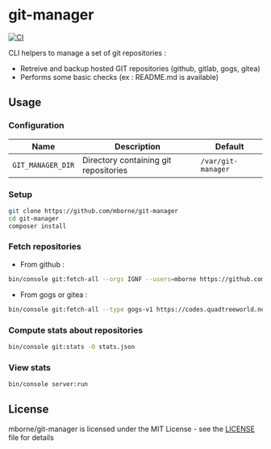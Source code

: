 # git-manager

[![CI](https://github.com/mborne/git-manager/actions/workflows/ci.yml/badge.svg)](https://github.com/mborne/git-manager/actions/workflows/ci.yml)

CLI helpers to manage a set of git repositories :

* Retreive and backup hosted GIT repositories (github, gitlab, gogs, gitea)
* Performs some basic checks (ex : README.md is available)

## Usage

### Configuration

| Name              | Description                           | Default            |
| ----------------- | ------------------------------------- | ------------------ |
| `GIT_MANAGER_DIR` | Directory containing git repositories | `/var/git-manager` |

### Setup

```bash
git clone https://github.com/mborne/git-manager
cd git-manager
composer install
```

### Fetch repositories

* From github :

```bash
bin/console git:fetch-all --orgs IGNF --users=mborne https://github.com $GITHUB_TOKEN
```

* From gogs or gitea :

```bash
bin/console git:fetch-all --type gogs-v1 https://codes.quadtreeworld.net $GITEA_TOKEN
```


### Compute stats about repositories

```bash
bin/console git:stats -O stats.json
```

### View stats

```bash
bin/console server:run
```

## License

mborne/git-manager is licensed under the MIT License - see the [LICENSE](LICENSE) file for details
